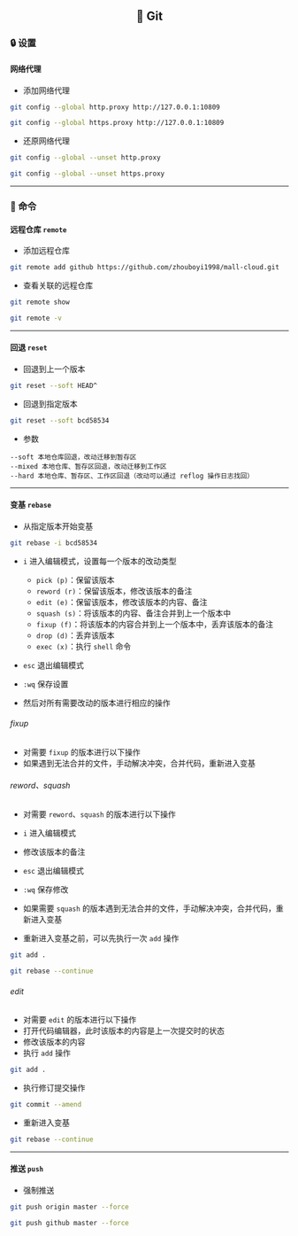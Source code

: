 <h2 align="center">📔 Git</h2>

### 🔒 设置

#### 网络代理

* 添加网络代理

```bash
git config --global http.proxy http://127.0.0.1:10809
```

```bash
git config --global https.proxy http://127.0.0.1:10809
```

* 还原网络代理

```bash
git config --global --unset http.proxy
```

```bash
git config --global --unset https.proxy
```

---

### 🔑 命令

#### 远程仓库 `remote`

* 添加远程仓库

```bash
git remote add github https://github.com/zhouboyi1998/mall-cloud.git
```

* 查看关联的远程仓库

```bash
git remote show
```

```bash
git remote -v
```

---

#### 回退 `reset`

* 回退到上一个版本

```bash
git reset --soft HEAD^
```

* 回退到指定版本

```bash
git reset --soft bcd58534
```

* 参数

```
--soft 本地仓库回退，改动迁移到暂存区
--mixed 本地仓库、暂存区回退，改动迁移到工作区
--hard 本地仓库、暂存区、工作区回退（改动可以通过 reflog 操作日志找回）
```

---

#### 变基 `rebase`

* 从指定版本开始变基

```bash
git rebase -i bcd58534
```

* `i` 进入编辑模式，设置每一个版本的改动类型
    * `pick (p)`：保留该版本
    * `reword (r)`：保留该版本，修改该版本的备注
    * `edit (e)`：保留该版本，修改该版本的内容、备注
    * `squash (s)`：将该版本的内容、备注合并到上一个版本中
    * `fixup (f)`：将该版本的内容合并到上一个版本中，丢弃该版本的备注
    * `drop (d)`：丢弃该版本
    * `exec (x)`：执行 `shell` 命令
* `esc` 退出编辑模式
* `:wq` 保存设置


* 然后对所有需要改动的版本进行相应的操作

###### fixup

* 对需要 `fixup` 的版本进行以下操作
* 如果遇到无法合并的文件，手动解决冲突，合并代码，重新进入变基

###### reword、squash

* 对需要 `reword`、`squash` 的版本进行以下操作
* `i` 进入编辑模式
* 修改该版本的备注
* `esc` 退出编辑模式
* `:wq` 保存修改

* 如果需要 `squash` 的版本遇到无法合并的文件，手动解决冲突，合并代码，重新进入变基
* 重新进入变基之前，可以先执行一次 `add` 操作

```bash
git add .
```

```bash
git rebase --continue
```

###### edit

* 对需要 `edit` 的版本进行以下操作
* 打开代码编辑器，此时该版本的内容是上一次提交时的状态
* 修改该版本的内容
* 执行 `add` 操作

```bash
git add .
```

* 执行修订提交操作

```bash
git commit --amend
```

* 重新进入变基

```bash
git rebase --continue
```

---

#### 推送 `push`

* 强制推送

```bash
git push origin master --force
```

```bash
git push github master --force
```
